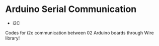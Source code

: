 # Arduino Serial Communication

- i2C

Codes for i2c communication between 02 Arduino boards through Wire library! 
